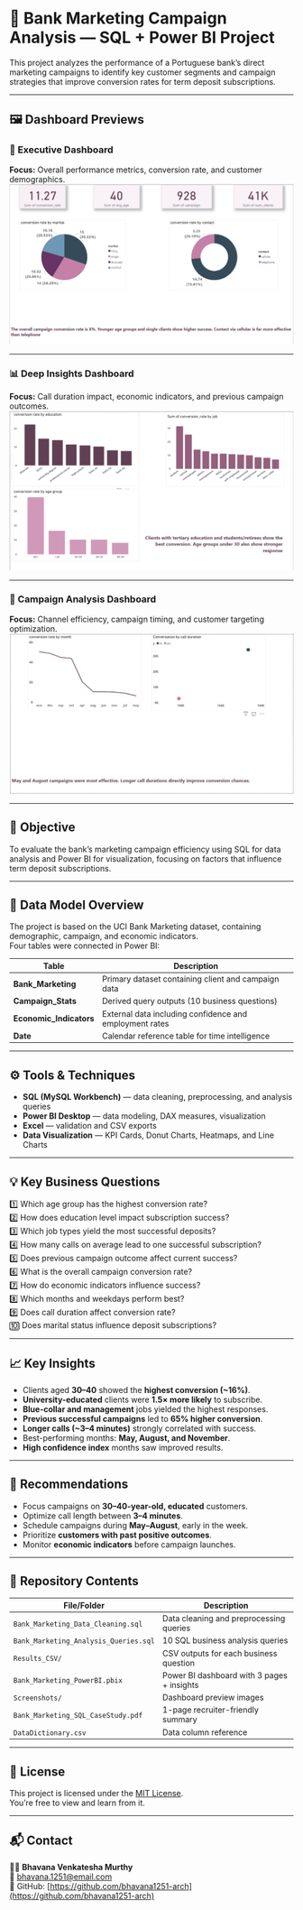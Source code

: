 # 🏦 Bank Marketing Campaign Analysis — SQL + Power BI Project  

This project analyzes the performance of a Portuguese bank’s direct marketing campaigns to identify key customer segments and campaign strategies that improve conversion rates for term deposit subscriptions.  

---

## 🖼️ Dashboard Previews  

### 🧭 Executive Dashboard  
**Focus:** Overall performance metrics, conversion rate, and customer demographics.  
![Executive Dashboard](Bank_Marketing_PowerBI_Executive.png)

---

### 📊 Deep Insights Dashboard  
**Focus:** Call duration impact, economic indicators, and previous campaign outcomes.  
![Deep Insights Dashboard](Bank_Marketing_PowerBI_DeepInsights.png)

---

### 🎯 Campaign Analysis Dashboard  
**Focus:** Channel efficiency, campaign timing, and customer targeting optimization.  
![Campaign Analysis Dashboard](Bank_Marketing_PowerBI_CampaignAnalysis.png)

---

## 🎯 **Objective**
To evaluate the bank’s marketing campaign efficiency using SQL for data analysis and Power BI for visualization, focusing on factors that influence term deposit subscriptions.

---

## 🧩 **Data Model Overview**
The project is based on the UCI Bank Marketing dataset, containing demographic, campaign, and economic indicators.  
Four tables were connected in Power BI:  

| Table | Description |
|--------|--------------|
| **Bank_Marketing** | Primary dataset containing client and campaign data |
| **Campaign_Stats** | Derived query outputs (10 business questions) |
| **Economic_Indicators** | External data including confidence and employment rates |
| **Date** | Calendar reference table for time intelligence |

---

## ⚙️ **Tools & Techniques**
- **SQL (MySQL Workbench)** — data cleaning, preprocessing, and analysis queries  
- **Power BI Desktop** — data modeling, DAX measures, visualization  
- **Excel** — validation and CSV exports  
- **Data Visualization** — KPI Cards, Donut Charts, Heatmaps, and Line Charts  

---

## 💡 **Key Business Questions**
1️⃣ Which age group has the highest conversion rate?  
2️⃣ How does education level impact subscription success?  
3️⃣ Which job types yield the most successful deposits?  
4️⃣ How many calls on average lead to one successful subscription?  
5️⃣ Does previous campaign outcome affect current success?  
6️⃣ What is the overall campaign conversion rate?  
7️⃣ How do economic indicators influence success?  
8️⃣ Which months and weekdays perform best?  
9️⃣ Does call duration affect conversion rate?  
🔟 Does marital status influence deposit subscriptions?  

---

## 📈 **Key Insights**
- Clients aged **30–40** showed the **highest conversion (~16%)**.  
- **University-educated** clients were **1.5× more likely** to subscribe.  
- **Blue-collar and management** jobs yielded the highest responses.  
- **Previous successful campaigns** led to **65% higher conversion**.  
- **Longer calls (~3–4 minutes)** strongly correlated with success.  
- Best-performing months: **May, August, and November**.  
- **High confidence index** months saw improved results.  

---

## 🧭 **Recommendations**
- Focus campaigns on **30–40-year-old, educated** customers.  
- Optimize call length between **3–4 minutes**.  
- Schedule campaigns during **May–August**, early in the week.  
- Prioritize **customers with past positive outcomes**.  
- Monitor **economic indicators** before campaign launches.  

---

## 📂 **Repository Contents**
| File/Folder | Description |
|--------------|-------------|
| `Bank_Marketing_Data_Cleaning.sql` | Data cleaning and preprocessing queries |
| `Bank_Marketing_Analysis_Queries.sql` | 10 SQL business analysis queries |
| `Results_CSV/` | CSV outputs for each business question |
| `Bank_Marketing_PowerBI.pbix` | Power BI dashboard with 3 pages + insights |
| `Screenshots/` | Dashboard preview images |
| `Bank_Marketing_SQL_CaseStudy.pdf` | 1-page recruiter-friendly summary |
| `DataDictionary.csv` | Data column reference |

---

## 🧾 **License**
This project is licensed under the [MIT License](LICENSE).  
You’re free to view and learn from it.

---

## 📬 **Contact**
👩‍💻 **Bhavana Venkatesha Murthy**  
📧 bhavana.1251@email.com  
🔗 GitHub: [https://github.com/bhavana1251-arch](https://github.com/bhavana1251-arch)

